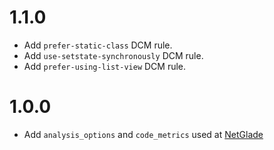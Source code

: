 # 1.1.0
- Add `prefer-static-class` DCM rule.
- Add `use-setstate-synchronously` DCM rule.
- Add `prefer-using-list-view` DCM rule.

# 1.0.0

- Add `analysis_options` and `code_metrics` used at [NetGlade](https://netglade.cz/en)
